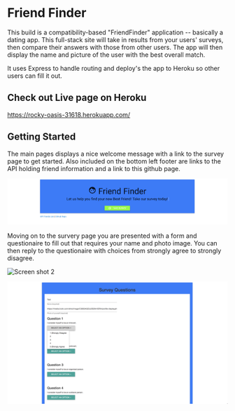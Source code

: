 # Friend Finder

This build is a compatibility-based "FriendFinder" application -- basically a dating app. This full-stack site will take in results from your users' surveys, then compare their answers with those from other users. The app will then display the name and picture of the user with the best overall match. 

It uses Express to handle routing and deploy's the app to Heroku so other users can fill it out.

## Check out Live page on Heroku
https://rocky-oasis-31618.herokuapp.com/

## Getting Started
The main pages displays a nice welcome message with a link to the survey page to get started. Also included on the bottom left footer are links to the API holding friend information and a link to this github page.

![Screen shot](images/Home_Page.png)

Moving on to the survery page you are presented with a form and questionaire to fill out that requires your name and photo image. You can then reply to the questionaire with choices from strongly agree to strongly disagree.

![Screen shot 2](images/Survery_Page.png)

![Screen shot 3](images/Demo_Page.png)
